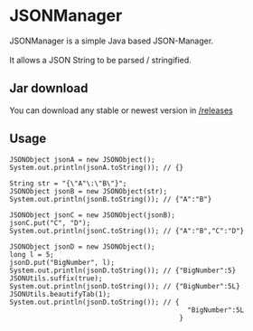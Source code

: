# JSONManager

JSONManager is a simple Java based JSON-Manager.<br/>
<br/>
It allows a JSON String to be parsed / stringified.<br/>

## Jar download

You can download any stable or newest version in [/releases](https://github.com/rick1810/JSONManager/releases)

## Usage

```
JSONObject jsonA = new JSONObject();
System.out.println(jsonA.toString()); // {}

String str = "{\"A"\:\"B\"}";
JSONObject jsonB = new JSONObject(str);
System.out.println(jsonB.toString()); // {"A":"B"}

JSONObject jsonC = new JSONObject(jsonB);
jsonC.put("C", "D");
System.out.println(jsonC.toString()); // {"A":"B","C":"D"}

JSONObject jsonD = new JSONObject();
long l = 5;
jsonD.put("BigNumber", l);
System.out.println(jsonD.toString()); // {"BigNumber":5}
JSONUtils.suffix(true);
System.out.println(jsonD.toString()); // {"BigNumber":5L}
JSONUtils.beautifyTab(1);
System.out.println(jsonD.toString()); // {
                                            "BigNumber":5L
                                          }
```

